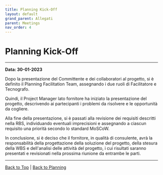```yaml
---
title: Planning Kick-Off
layout: default
grand_parent: Allegati
parent: Meetings
nav_order: 4
---
```


# Planning Kick-Off

---

**Data: 30-01-2023**

Dopo la presentazione del Committente e dei collaboratori al progetto, si è definito il Planning Facilitation Team,
assegnando i due ruoli di Facilitatore e Tecnografo.

Quindi, il Project Manager lato fornitore ha iniziato la presentazione del progetto, descrivendo ai partecipanti i
problemi da risolvere e le opportunità da cogliere.

Alla fine della presentazione, si è passati alla revisione dei requisiti descritti nella RBS, individuando eventuali
imprecisioni e assegnando a ciascun requisito una priorità secondo lo standard MoSCoW.

In conclusione, si è deciso che il fornitore, in qualità di consulente, avrà la responsabilità della progettazione della
soluzione del progetto, della stesura della WBS e dell'analisi delle attività del progetto, i cui risultati saranno
presentati e revisionati nella prossima riunione da entrambe le parti.

---

[Back to Top](#top) |
[Back to Planning](/pm/2-planning#planning-kick-off)